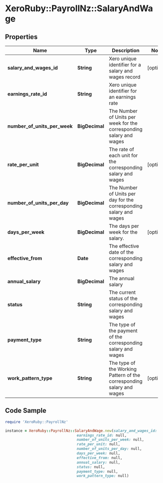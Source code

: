 # XeroRuby::PayrollNz::SalaryAndWage

## Properties

Name | Type | Description | Notes
------------ | ------------- | ------------- | -------------
**salary_and_wages_id** | **String** | Xero unique identifier for a salary and wages record | [optional] 
**earnings_rate_id** | **String** | Xero unique identifier for an earnings rate | 
**number_of_units_per_week** | **BigDecimal** | The Number of Units per week for the corresponding salary and wages | 
**rate_per_unit** | **BigDecimal** | The rate of each unit for the corresponding salary and wages | [optional] 
**number_of_units_per_day** | **BigDecimal** | The Number of Units per day for the corresponding salary and wages | 
**days_per_week** | **BigDecimal** | The days per week for the salary. | [optional] 
**effective_from** | **Date** | The effective date of the corresponding salary and wages | 
**annual_salary** | **BigDecimal** | The annual salary | 
**status** | **String** | The current status of the corresponding salary and wages | 
**payment_type** | **String** | The type of the payment of the corresponding salary and wages | 
**work_pattern_type** | **String** | The type of the Working Pattern of the corresponding salary and wages | [optional] 

## Code Sample

```ruby
require 'XeroRuby::PayrollNz'

instance = XeroRuby::PayrollNz::SalaryAndWage.new(salary_and_wages_id: null,
                                 earnings_rate_id: null,
                                 number_of_units_per_week: null,
                                 rate_per_unit: null,
                                 number_of_units_per_day: null,
                                 days_per_week: null,
                                 effective_from: null,
                                 annual_salary: null,
                                 status: null,
                                 payment_type: null,
                                 work_pattern_type: null)
```


